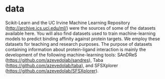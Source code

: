 # data
Scikit-Learn and the UC Irvine Machine Learning Repository (http://archive.ics.uci.edu/ml/) were the sources of some of the datasets available here. You will also find datasets used to train machine-learning models to predict binding affinity against protein targets. We employ these datasets for teaching and research purposes. The purpose of datasets containing information about protein-ligand interaction is mainly the development of the following machine-learning tools: SAnDReS (https://github.com/azevedolab/sandres), Taba (https://github.com/azevedolab/taba), and SFSXplorer (https://github.com/azevedolab/SFSXplorer).


